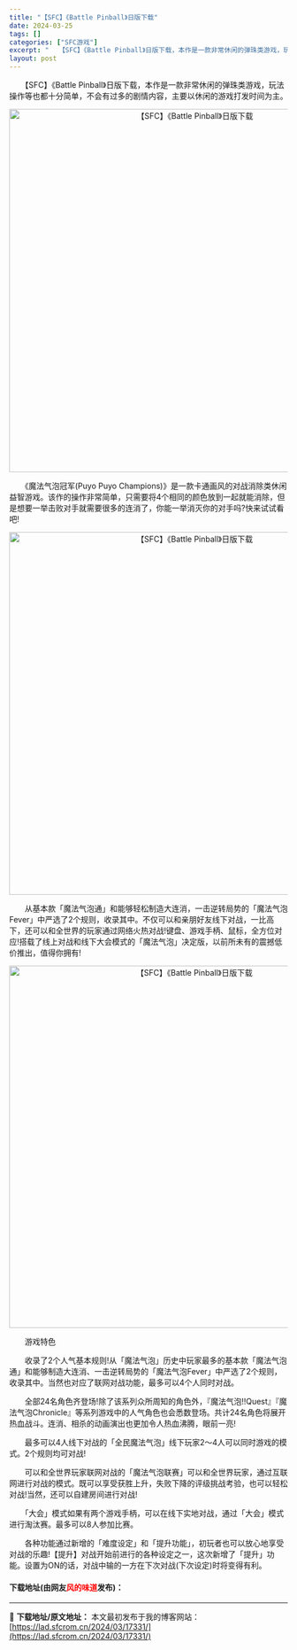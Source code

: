 ```yaml
---
title: "【SFC】《Battle Pinball》日版下载"
date: 2024-03-25
tags: []
categories: ["SFC游戏"]
excerpt: "　　【SFC】《Battle Pinball》日版下载，本作是一款非常休闲的弹珠类游戏，玩法操作等也都十分简单，不会有过多的剧情内容，主要以休闲的游戏打发时间为主。 　　《魔法气泡冠军(Puyo Puyo Champions)》是一款卡通画风的对战消除类休闲益智游戏。该作的操作非常简单，只需要将4个&hellip;"
layout: post
---
```


 <p>　　【SFC】《Battle Pinball》日版下载，本作是一款非常休闲的弹珠类游戏，玩法操作等也都十分简单，不会有过多的剧情内容，主要以休闲的游戏打发时间为主。</p> <p align="center"><img align="" border="0" src="https://lad.sfcrom.cn/wp-content/uploads/2024/03/20240324_6600b1000cf6e.png" width="656" alt="【SFC】《Battle Pinball》日版下载" /></p> <p>　　《魔法气泡冠军(Puyo Puyo Champions)》是一款卡通画风的对战消除类休闲益智游戏。该作的操作非常简单，只需要将4个相同的颜色放到一起就能消除，但是想要一举击败对手就需要很多的连消了，你能一举消灭你的对手吗?快来试试看吧!</p> <p align="center"><img align="" border="0" src="https://lad.sfcrom.cn/wp-content/uploads/2024/03/20240324_6600b1023a428.png" width="655" alt="【SFC】《Battle Pinball》日版下载" /></p> <p>　　从基本款「魔法气泡通」和能够轻松制造大连消，一击逆转局势的「魔法气泡Fever」中严选了2个规则，收录其中。不仅可以和亲朋好友线下对战，一比高下，还可以和全世界的玩家通过网络火热对战!键盘、游戏手柄、鼠标，全方位对应!搭载了线上对战和线下大会模式的「魔法气泡」决定版，以前所未有的震撼低价推出，值得你拥有!</p> <p align="center"><img align="" border="0" src="https://lad.sfcrom.cn/wp-content/uploads/2024/03/20240324_6600b104cc9a0.png" width="654" alt="【SFC】《Battle Pinball》日版下载" /></p> <p>　　游戏特色</p> <p>　　收录了2个人气基本规则!从「魔法气泡」历史中玩家最多的基本款「魔法气泡通」和能够制造大连消、一击逆转局势的「魔法气泡Fever」中严选了2个规则，收录其中。当然也对应了联网对战功能，最多可以4个人同时对战。</p> <p>　　全部24名角色齐登场!除了该系列众所周知的角色外，『魔法气泡!!Quest』『魔法气泡Chronicle』等系列游戏中的人气角色也会悉数登场。共计24名角色将展开热血战斗。连消、相杀的动画演出也更加令人热血沸腾，眼前一亮!</p> <p>　　最多可以4人线下对战的「全民魔法气泡」线下玩家2～4人可以同时游戏的模式。2个规则均可对战!</p> <p>　　可以和全世界玩家联网对战的「魔法气泡联赛」可以和全世界玩家，通过互联网进行对战的模式。既可以享受获胜上升，失败下降的评级挑战考验，也可以轻松对战!当然，还可以自建房间进行对战!</p> <p>　　「大会」模式如果有两个游戏手柄，可以在线下实地对战，通过「大会」模式进行淘汰赛。最多可以8人参加比赛。</p> <p>　　各种功能通过新增的「难度设定」和「提升功能」，初玩者也可以放心地享受对战的乐趣!【提升】对战开始前进行的各种设定之一，这次新增了「提升」功能。设置为ON的话，对战中输的一方在下次对战(下次设定)时将变得有利。</p> <p><h4>下载地址(由网友<font color="red">风的味道</font>发布)：</h4></p> 

---
📖 **下载地址/原文地址：** 本文最初发布于我的博客网站：[https://lad.sfcrom.cn/2024/03/17331/](https://lad.sfcrom.cn/2024/03/17331/)
